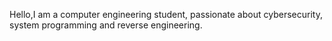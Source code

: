 
Hello,I am a computer engineering student, passionate about cybersecurity, system programming and reverse engineering.
<!--
**Max-Sunder/Max-Sunder** is a ✨ _special_ ✨ repository because its `README.md` (this file) appears on your GitHub profile.

Here are some ideas to get you started:

- 🔭 I’m currently working on a messaging App
- 🌱 I’m currently learning Javascript
- 👯 I’m looking to collaborate on Signal
- 🤔 I’m looking for help with ...
- 💬 Ask me about ...
- 📫 How to reach me: ...
- 😄 Pronouns: He
- ⚡ Fun fact: ...
-->

